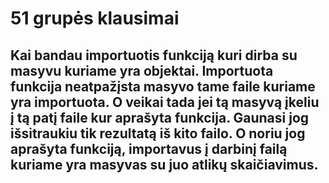 # 51 grupės klausimai

## Kai bandau importuotis funkciją kuri dirba su masyvu kuriame yra objektai. Importuota funkcija neatpažįsta masyvo tame faile kuriame yra importuota. O veikai tada jei tą masyvą įkeliu į tą patį faile kur aprašyta funkcija. Gaunasi jog išsitraukiu tik rezultatą iš kito failo. O noriu jog aprašyta funkciją, importavus į darbinį failą kuriame yra masyvas su juo atlikų skaičiavimus.
